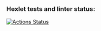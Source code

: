 ### Hexlet tests and linter status:
[![Actions Status](https://github.com/vipretail/qa-engineer-project-84/workflows/hexlet-check/badge.svg)](https://github.com/vipretail/qa-engineer-project-84/actions)